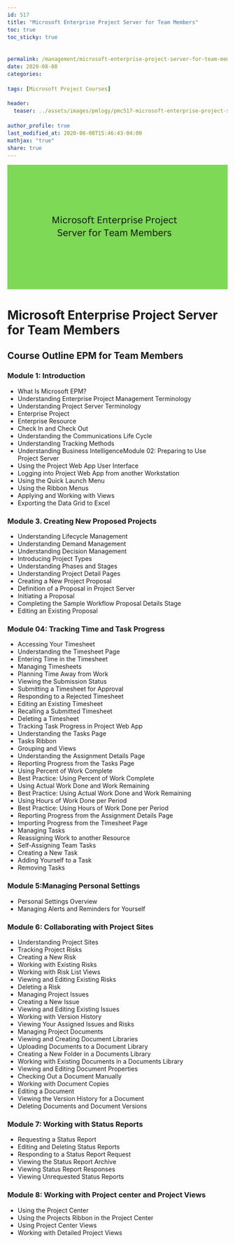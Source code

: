 ```yaml
---
id: 517    
title: "Microsoft Enterprise Project Server for Team Members"
toc: true
toc_sticky: true


permalink: /management/microsoft-enterprise-project-server-for-team-members
date: 2020-08-08
categories:

tags: [Microsoft Project Courses]

header:
  teaser: ../assets/images/pmlogy/pmc517-microsoft-enterprise-project-server-for-team-members.jpg

author_profile: true
last_modified_at: 2020-08-08T15:46:43-04:00
mathjax: "true"
share: true
---
```


![Microsoft Enterprise Project Server For Team Members](../assets/images/pmlogy/pmc517-microsoft-enterprise-project-server-for-team-members.jpg)

# Microsoft Enterprise Project Server for Team Members

## Course Outline EPM for Team Members

### Module 1: Introduction

*   What Is Microsoft EPM?
*   Understanding Enterprise Project Management Terminology
*   Understanding Project Server Terminology
*   Enterprise Project
*   Enterprise Resource
*   Check In and Check Out
*   Understanding the Communications Life Cycle
*   Understanding Tracking Methods
*   Understanding Business IntelligenceModule 02: Preparing to Use Project Server
*   Using the Project Web App User Interface
*   Logging into Project Web App from another Workstation
*   Using the Quick Launch Menu
*   Using the Ribbon Menus
*   Applying and Working with Views
*   Exporting the Data Grid to Excel

### Module 3. Creating New Proposed Projects

*   Understanding Lifecycle Management
*   Understanding Demand Management
*   Understanding Decision Management
*   Introducing Project Types
*   Understanding Phases and Stages
*   Understanding Project Detail Pages
*   Creating a New Project Proposal
*   Definition of a Proposal in Project Server
*   Initiating a Proposal
*   Completing the Sample Workflow Proposal Details Stage
*   Editing an Existing Proposal

### Module 04: Tracking Time and Task Progress

*   Accessing Your Timesheet
*   Understanding the Timesheet Page
*   Entering Time in the Timesheet
*   Managing Timesheets
*   Planning Time Away from Work
*   Viewing the Submission Status
*   Submitting a Timesheet for Approval
*   Responding to a Rejected Timesheet
*   Editing an Existing Timesheet
*   Recalling a Submitted Timesheet
*   Deleting a Timesheet
*   Tracking Task Progress in Project Web App
*   Understanding the Tasks Page
*   Tasks Ribbon
*   Grouping and Views
*   Understanding the Assignment Details Page
*   Reporting Progress from the Tasks Page
*   Using Percent of Work Complete
*   Best Practice: Using Percent of Work Complete
*   Using Actual Work Done and Work Remaining
*   Best Practice: Using Actual Work Done and Work Remaining
*   Using Hours of Work Done per Period
*   Best Practice: Using Hours of Work Done per Period
*   Reporting Progress from the Assignment Details Page
*   Importing Progress from the Timesheet Page
*   Managing Tasks
*   Reassigning Work to another Resource
*   Self-Assigning Team Tasks
*   Creating a New Task
*   Adding Yourself to a Task
*   Removing Tasks

### Module 5:Managing Personal Settings

*   Personal Settings Overview
*   Managing Alerts and Reminders for Yourself

### Module 6: Collaborating with Project Sites

*   Understanding Project Sites
*   Tracking Project Risks
*   Creating a New Risk
*   Working with Existing Risks
*   Working with Risk List Views
*   Viewing and Editing Existing Risks
*   Deleting a Risk
*   Managing Project Issues
*   Creating a New Issue
*   Viewing and Editing Existing Issues
*   Working with Version History
*   Viewing Your Assigned Issues and Risks
*   Managing Project Documents
*   Viewing and Creating Document Libraries
*   Uploading Documents to a Document Library
*   Creating a New Folder in a Documents Library
*   Working with Existing Documents in a Documents Library
*   Viewing and Editing Document Properties
*   Checking Out a Document Manually
*   Working with Document Copies
*   Editing a Document
*   Viewing the Version History for a Document
*   Deleting Documents and Document Versions

### Module 7: Working with Status Reports

*   Requesting a Status Report
*   Editing and Deleting Status Reports
*   Responding to a Status Report Request
*   Viewing the Status Report Archive
*   Viewing Status Report Responses
*   Viewing Unrequested Status Reports

### Module 8: Working with Project center and Project Views

*   Using the Project Center
*   Using the Projects Ribbon in the Project Center
*   Using Project Center Views
*   Working with Detailed Project Views
